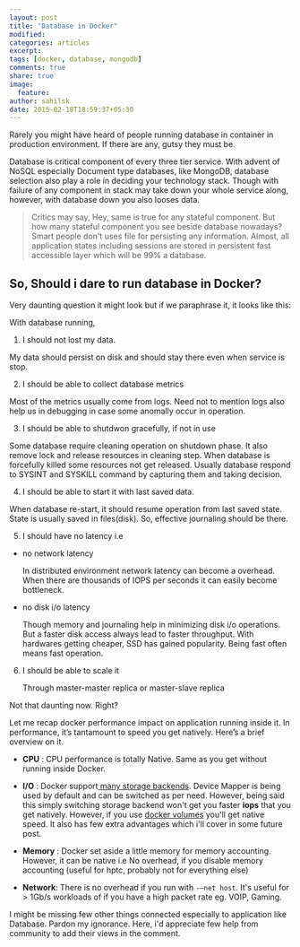```yaml
---
layout: post
title: "Database in Docker"
modified:
categories: articles
excerpt:
tags: [docker, database, mongodb]
comments: true
share: true
image:
  feature:
author: sahilsk  
date: 2015-02-18T18:59:37+05:30
---
```


Rarely you might have heard of people running database in container in production environment. If there are any, gutsy they must be. 

Database is critical component of every three tier service. With advent of NoSQL especially Document type databases, like MongoDB, database selection also play a role in deciding your technology stack. Though with failure of any component in stack may take down your whole service along, however, with database down you also looses data. 

> Critics may say, Hey, same is true for any stateful component. But how many stateful component you see beside database nowadays? Smart people don't uses file for persisting any information. Almost, all application states including sessions are stored in persistent fast accessible layer which will be 99% a database. 


## So, Should i dare to run database in Docker?

Very daunting question it might look but if we paraphrase it, it looks like this:

With database running, 

1. I should not lost my data. 

  My data should persist on disk and should stay there even when service is stop.
  
2. I should be able to collect database metrics   

  Most of the metrics usually come from logs. Need not to mention logs also help us in debugging in case some anomally occur in operation.
  
3. I should be able to shutdwon gracefully, if not in use  
  
  Some database require cleaning operation on shutdown phase. It also remove lock and release resources in cleaning step. When database is forcefully killed some resources not get released. Usually database respond to SYSINT and SYSKILL command by capturing them and taking decision. 
  
4. I should be able to start it with last saved data.  
  
  When database re-start, it should resume operation from last saved state. State is usually saved in files(disk). So, effective journaling should be there.
  
5. I should have no latency i.e   
  - no network latency  
  
    In distributed environment network latency can become a overhead. When there are thousands of IOPS per seconds it can easily become bottleneck.  
  
  - no disk i/o latency 
  
    Though memory and journaling help in minimizing disk i/o operations. But a faster disk access always lead to faster throughput. With hardwares getting cheaper, SSD has gained popularity. Being fast often means fast operation.
  
6. I should be able to scale it 

    Through master-master replica or master-slave replica 

Not that daunting now. Right? 

Let me recap docker performance impact on application running inside it.
In performance, it’s tantamount to speed you get natively. Here’s a brief overview on it.

- **CPU** :  CPU performance is totally Native. Same as you get without running inside Docker.

- **I/O** :   Docker support[ many storage backends](http://www.projectatomic.io/docs/filesystems/). Device Mapper is being used by default and can be switched as per need. However, being said this simply switching storage backend won't get you faster **iops** that you get natively. However, if you use [docker volumes](https://docs.docker.com/userguide/dockervolumes/https://docs.docker.com/userguide/dockervolumes/) you'll get native speed. It also has few extra advantages which i'll cover in some future post.


- **Memory** : Docker set aside a little memory for memory accounting. However, it can be native i.e No overhead, if you disable memory accounting (useful for hptc, probably not for everything else)

- **Network**: There is no overhead if you run with `-–net host`. It's useful for > 1Gb/s workloads of if you have a high packet rate eg. VOIP, Gaming.


I might be missing few other things connected especially to application like Database. Pardon my ignorance. Here, i'd appreciate few help from community to add their views in the comment.
